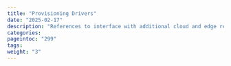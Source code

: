 ```yaml
---
title: "Provisioning Drivers"
date: "2025-02-17"
description: "References to interface with additional cloud and edge resource providers"
categories:
pageintoc: "299"
tags:
weight: "3"
---
```


<a id="provisioning-integration"></a>

